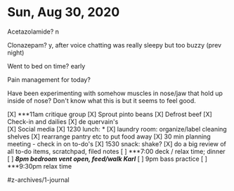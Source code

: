# Sun, Aug 30, 2020
Acetazolamide? n

Clonazepam? y, after voice chatting was really sleepy but too buzzy
(prev night)

Went to bed on time? early

Pain management for today?

Have been experimenting with somehow muscles in nose/jaw that hold up inside of nose? Don't know what this is but it seems to feel good. 

[X] ***11am critique group
[X] Sprout pinto beans
[X] Defrost beef
[X] Check-in and dailies
[X] de quervain's	
[X] Social media
[X] 1230 lunch: *
[X] laundry room: organize/label cleaning shelves
[X] rearrange pantry etc to put food away
[X] 30 min planning meeting - check in on to-do's
[X] 1530 snack: shake?
[X] do a big review of all to-do items, scratchpad, filed notes
[ ] ***7:00 deck / relax time; dinner
[ ] ***8pm bedroom vent open, feed/walk Karl***
[ ] 9pm bass practice
[ ] ***9:30pm relax time


#z-archives/1-journal